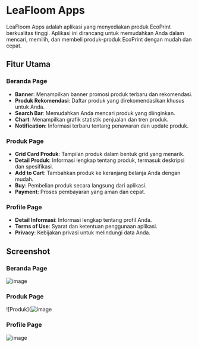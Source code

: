 # LeaFloom Apps

LeaFloom Apps adalah aplikasi yang menyediakan produk EcoPrint berkualitas tinggi. Aplikasi ini dirancang untuk memudahkan Anda dalam mencari, memilih, dan membeli produk-produk EcoPrint dengan mudah dan cepat.

## Fitur Utama

### Beranda Page
- **Banner**: Menampilkan banner promosi produk terbaru dan rekomendasi.
- **Produk Rekomendasi**: Daftar produk yang direkomendasikan khusus untuk Anda.
- **Search Bar**: Memudahkan Anda mencari produk yang diinginkan.
- **Chart**: Menampilkan grafik statistik penjualan dan tren produk.
- **Notification**: Informasi terbaru tentang penawaran dan update produk.

### Produk Page
- **Grid Card Produk**: Tampilan produk dalam bentuk grid yang menarik.
- **Detail Produk**: Informasi lengkap tentang produk, termasuk deskripsi dan spesifikasi.
- **Add to Cart**: Tambahkan produk ke keranjang belanja Anda dengan mudah.
- **Buy**: Pembelian produk secara langsung dari aplikasi.
- **Payment**: Proses pembayaran yang aman dan cepat.

### Profile Page
- **Detail Informasi**: Informasi lengkap tentang profil Anda.
- **Terms of Use**: Syarat dan ketentuan penggunaan aplikasi.
- **Privacy**: Kebijakan privasi untuk melindungi data Anda.

## Screenshot

### Beranda Page
![image](https://github.com/LeafLoom-PPB-MM4/LeafLoomApps/assets/89963229/5f10124c-9e9d-4852-a570-8a7021632f9d)

### Produk Page
![Produk](![image](https://github.com/LeafLoom-PPB-MM4/LeafLoomApps/assets/89963229/36d44c8c-ddfe-43dc-b542-b9deb9736020)

### Profile Page
![image](https://github.com/LeafLoom-PPB-MM4/LeafLoomApps/assets/89963229/1dcd6f02-cf89-465b-8789-2d56f508b60f)



